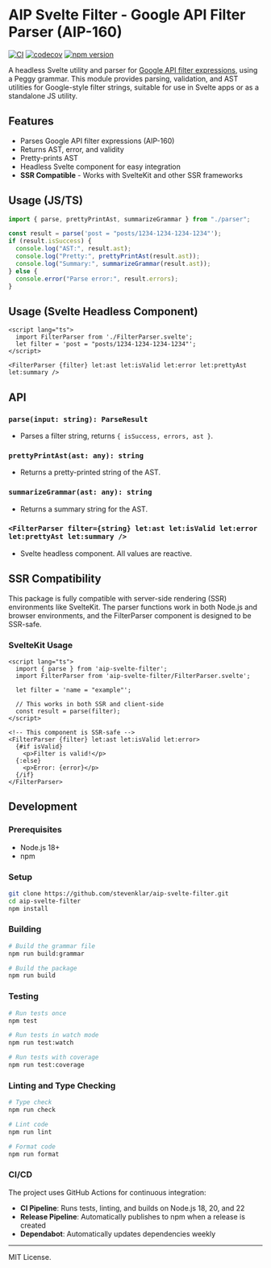 # AIP Svelte Filter - Google API Filter Parser (AIP-160)

[![CI](https://github.com/stevenklar/aip-svelte-filter/actions/workflows/ci.yml/badge.svg)](https://github.com/stevenklar/aip-svelte-filter/actions/workflows/ci.yml)
[![codecov](https://codecov.io/gh/stevenklar/aip-svelte-filter/branch/main/graph/badge.svg)](https://codecov.io/gh/stevenklar/aip-svelte-filter)
[![npm version](https://badge.fury.io/js/aip-svelte-filter.svg)](https://badge.fury.io/js/aip-svelte-filter)

A headless Svelte utility and parser for [Google API filter expressions](https://google.aip.dev/160), using a Peggy grammar. This module provides parsing, validation, and AST utilities for Google-style filter strings, suitable for use in Svelte apps or as a standalone JS utility.

## Features

- Parses Google API filter expressions (AIP-160)
- Returns AST, error, and validity
- Pretty-prints AST
- Headless Svelte component for easy integration
- **SSR Compatible** - Works with SvelteKit and other SSR frameworks

## Usage (JS/TS)

```ts
import { parse, prettyPrintAst, summarizeGrammar } from "./parser";

const result = parse('post = "posts/1234-1234-1234-1234"');
if (result.isSuccess) {
  console.log("AST:", result.ast);
  console.log("Pretty:", prettyPrintAst(result.ast));
  console.log("Summary:", summarizeGrammar(result.ast));
} else {
  console.error("Parse error:", result.errors);
}
```

## Usage (Svelte Headless Component)

```svelte
<script lang="ts">
  import FilterParser from './FilterParser.svelte';
  let filter = 'post = "posts/1234-1234-1234-1234"';
</script>

<FilterParser {filter} let:ast let:isValid let:error let:prettyAst let:summary />
```

## API

### `parse(input: string): ParseResult`

- Parses a filter string, returns `{ isSuccess, errors, ast }`.

### `prettyPrintAst(ast: any): string`

- Returns a pretty-printed string of the AST.

### `summarizeGrammar(ast: any): string`

- Returns a summary string for the AST.

### `<FilterParser filter={string} let:ast let:isValid let:error let:prettyAst let:summary />`

- Svelte headless component. All values are reactive.

## SSR Compatibility

This package is fully compatible with server-side rendering (SSR) environments like SvelteKit. The parser functions work in both Node.js and browser environments, and the FilterParser component is designed to be SSR-safe.

### SvelteKit Usage

```svelte
<script lang="ts">
  import { parse } from 'aip-svelte-filter';
  import FilterParser from 'aip-svelte-filter/FilterParser.svelte';

  let filter = 'name = "example"';

  // This works in both SSR and client-side
  const result = parse(filter);
</script>

<!-- This component is SSR-safe -->
<FilterParser {filter} let:ast let:isValid let:error>
  {#if isValid}
    <p>Filter is valid!</p>
  {:else}
    <p>Error: {error}</p>
  {/if}
</FilterParser>
```

## Development

### Prerequisites

- Node.js 18+
- npm

### Setup

```bash
git clone https://github.com/stevenklar/aip-svelte-filter.git
cd aip-svelte-filter
npm install
```

### Building

```bash
# Build the grammar file
npm run build:grammar

# Build the package
npm run build
```

### Testing

```bash
# Run tests once
npm test

# Run tests in watch mode
npm run test:watch

# Run tests with coverage
npm run test:coverage
```

### Linting and Type Checking

```bash
# Type check
npm run check

# Lint code
npm run lint

# Format code
npm run format
```

### CI/CD

The project uses GitHub Actions for continuous integration:

- **CI Pipeline**: Runs tests, linting, and builds on Node.js 18, 20, and 22
- **Release Pipeline**: Automatically publishes to npm when a release is created
- **Dependabot**: Automatically updates dependencies weekly
---
MIT License.
